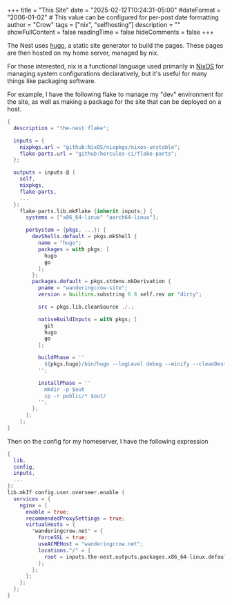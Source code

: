 +++
title = "This Site"
date = "2025-02-12T10:24:31-05:00"
#dateFormat = "2006-01-02" # This value can be configured for per-post date formatting
author = "Crow"
tags = ["nix", "selfhosting"]
description = ""
showFullContent = false
readingTime = false
hideComments = false
+++

The Nest uses [hugo](https://gohugo.io), a static site generator to build the
pages. These pages are then hosted on my home server, managed by nix.

For those interested, nix is a functional language used primarily in
[NixOS](https://nixos.org) for managing system configurations declaratively, but
it's useful for many things like packaging software.

For example, I have the following flake to manage my "dev" environment for the
site, as well as making a package for the site that can be deployed on a host.

```nix
{
  description = "the-nest flake";

  inputs = {
    nixpkgs.url = "github:NixOS/nixpkgs/nixos-unstable";
    flake-parts.url = "github:hercules-ci/flake-parts";
  };

  outputs = inputs @ {
    self,
    nixpkgs,
    flake-parts,
    ...
  }:
    flake-parts.lib.mkFlake {inherit inputs;} {
      systems = ["x86_64-linux" "aarch64-linux"];

      perSystem = {pkgs, ...}: {
        devShells.default = pkgs.mkShell {
          name = "hugo";
          packages = with pkgs; [
            hugo
            go
          ];
        };
        packages.default = pkgs.stdenv.mkDerivation {
          pname = "wanderingcrow-site";
          version = builtins.substring 0 8 self.rev or "dirty";

          src = pkgs.lib.cleanSource ./.;

          nativeBuildInputs = with pkgs; [
            git
            hugo
            go
          ];

          buildPhase = ''
            ${pkgs.hugo}/bin/hugo --logLevel debug --minify --cleanDestinationDir --destination=public
          '';

          installPhase = ''
            mkdir -p $out
            cp -r public/* $out/
          '';
        };
      };
    };
}
```

Then on the config for my homeserver, I have the following expression

```nix
{
  lib,
  config,
  inputs,
  ...
}:
lib.mkIf config.user.overseer.enable {
  services = {
    nginx = {
      enable = true;
      recommendedProxySettings = true;
      virtualHosts = {
        "wanderingcrow.net" = {
          forceSSL = true;
          useACMEHost = "wanderingcrow.net";
          locations."/" = {
            root = inputs.the-nest.outputs.packages.x86_64-linux.default;
          };
        };
      };
    };
  };
}
```
